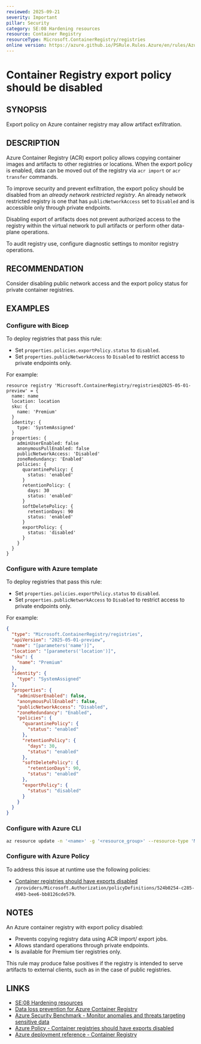 ```yaml
---
reviewed: 2025-09-21
severity: Important
pillar: Security
category: SE:08 Hardening resources
resource: Container Registry
resourceType: Microsoft.ContainerRegistry/registries
online version: https://azure.github.io/PSRule.Rules.Azure/en/rules/Azure.ACR.ExportPolicy/
---
```


# Container Registry export policy should be disabled

## SYNOPSIS

Export policy on Azure container registry may allow artifact exfiltration.

## DESCRIPTION

Azure Container Registry (ACR) export policy allows copying container images and artifacts to other registries or locations.
When the export policy is enabled, data can be moved out of the registry via `acr import` or `acr transfer` commands.

To improve security and prevent exfiltration, the export policy should be disabled from an _already network restricted registry_.
An already network restricted registry is one that has `publicNetworkAccess` set to `Disabled` and is accessible only
through private endpoints.

Disabling export of artifacts does not prevent authorized access to the registry within the virtual network to
pull artifacts or perform other data-plane operations.

To audit registry use, configure diagnostic settings to monitor registry operations.

## RECOMMENDATION

Consider disabling public network access and the export policy status for private container registries.

## EXAMPLES

### Configure with Bicep

To deploy registries that pass this rule:

- Set `properties.policies.exportPolicy.status` to `disabled`.
- Set `properties.publicNetworkAccess` to `Disabled` to restrict access to private endpoints only.

For example:

```bicep
resource registry 'Microsoft.ContainerRegistry/registries@2025-05-01-preview' = {
  name: name
  location: location
  sku: {
    name: 'Premium'
  }
  identity: {
    type: 'SystemAssigned'
  }
  properties: {
    adminUserEnabled: false
    anonymousPullEnabled: false
    publicNetworkAccess: 'Disabled'
    zoneRedundancy: 'Enabled'
    policies: {
      quarantinePolicy: {
        status: 'enabled'
      }
      retentionPolicy: {
        days: 30
        status: 'enabled'
      }
      softDeletePolicy: {
        retentionDays: 90
        status: 'enabled'
      }
      exportPolicy: {
        status: 'disabled'
      }
    }
  }
}
```

<!-- external:avm avm/res/container-registry/registry exportPolicyStatus -->

### Configure with Azure template

To deploy registries that pass this rule:

- Set `properties.policies.exportPolicy.status` to `disabled`.
- Set `properties.publicNetworkAccess` to `Disabled` to restrict access to private endpoints only.

For example:

```json
{
  "type": "Microsoft.ContainerRegistry/registries",
  "apiVersion": "2025-05-01-preview",
  "name": "[parameters('name')]",
  "location": "[parameters('location')]",
  "sku": {
    "name": "Premium"
  },
  "identity": {
    "type": "SystemAssigned"
  },
  "properties": {
    "adminUserEnabled": false,
    "anonymousPullEnabled": false,
    "publicNetworkAccess": "Disabled",
    "zoneRedundancy": "Enabled",
    "policies": {
      "quarantinePolicy": {
        "status": "enabled"
      },
      "retentionPolicy": {
        "days": 30,
        "status": "enabled"
      },
      "softDeletePolicy": {
        "retentionDays": 90,
        "status": "enabled"
      },
      "exportPolicy": {
        "status": "disabled"
      }
    }
  }
}
```

### Configure with Azure CLI

```bash
az resource update -n '<name>' -g '<resource_group>' --resource-type 'Microsoft.ContainerRegistry/registries' --api-version '2021-06-01-preview' --set 'properties.policies.exportPolicy.status=disabled' --set 'properties.publicNetworkAccess=disabled'
```

### Configure with Azure Policy

To address this issue at runtime use the following policies:

- [Container registries should have exports disabled](https://github.com/Azure/azure-policy/blob/master/built-in-policies/policyDefinitions/Container%20Registry/ACR_ExportPolicy_AuditDeny.json)
  `/providers/Microsoft.Authorization/policyDefinitions/524b0254-c285-4903-bee6-bb8126cde579`.

## NOTES

An Azure container registry with export policy disabled:

- Prevents copying registry data using ACR import/ export jobs.
- Allows standard operations through private endpoints.
- Is available for Premium tier registries only.

This rule may produce false positives if the registry is intended to serve artifacts to external clients,
such as in the case of public registries.

## LINKS

- [SE:08 Hardening resources](https://learn.microsoft.com/azure/well-architected/security/harden-resources)
- [Data loss prevention for Azure Container Registry](https://learn.microsoft.com/azure/container-registry/data-loss-prevention)
- [Azure Security Benchmark - Monitor anomalies and threats targeting sensitive data](https://learn.microsoft.com/security/benchmark/azure/baselines/container-registry-security-baseline#dp-2-monitor-anomalies-and-threats-targeting-sensitive-data)
- [Azure Policy - Container registries should have exports disabled](https://github.com/Azure/azure-policy/blob/master/built-in-policies/policyDefinitions/Container%20Registry/ACR_ExportPolicy_AuditDeny.json)
- [Azure deployment reference - Container Registry](https://learn.microsoft.com/azure/templates/microsoft.containerregistry/registries)
